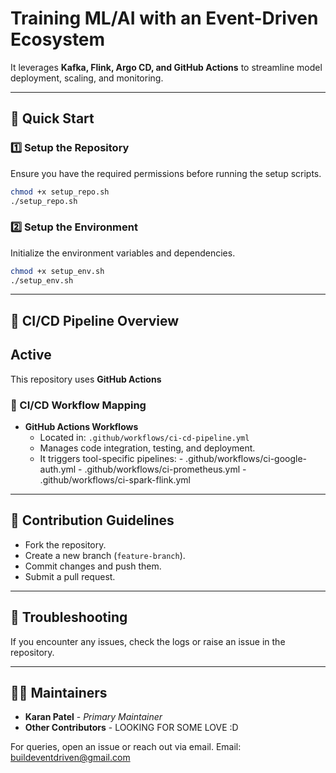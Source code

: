 # **Training ML/AI with an Event-Driven Ecosystem**

It leverages **Kafka, Flink, Argo CD, and GitHub Actions** to streamline model deployment, scaling, and monitoring.

---

## **🚀 Quick Start**

### **1️⃣ Setup the Repository**
Ensure you have the required permissions before running the setup scripts.

```sh
chmod +x setup_repo.sh
./setup_repo.sh
```

### **2️⃣ Setup the Environment**
Initialize the environment variables and dependencies.

```sh
chmod +x setup_env.sh
./setup_env.sh
```

---

## **📌 CI/CD Pipeline Overview**
## Active
This repository uses **GitHub Actions**

### **🔄 CI/CD Workflow Mapping**
- **GitHub Actions Workflows**  
  - Located in: `.github/workflows/ci-cd-pipeline.yml`
  - Manages code integration, testing, and deployment.
  - It triggers tool-specific pipelines: 
  		- .github/workflows/ci-google-auth.yml
  		- .github/workflows/ci-prometheus.yml
  		- .github/workflows/ci-spark-flink.yml
---

## **📌 Contribution Guidelines**
- Fork the repository.
- Create a new branch (`feature-branch`).
- Commit changes and push them.
- Submit a pull request.

---

## **🔧 Troubleshooting**
If you encounter any issues, check the logs or raise an issue in the repository.

---

## **👨‍💻 Maintainers**
- **Karan Patel** - _Primary Maintainer_  
- **Other Contributors** - LOOKING FOR SOME LOVE :D  

For queries, open an issue or reach out via email. 
Email: buildeventdriven@gmail.com
